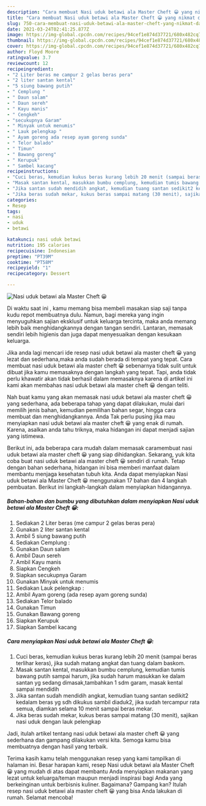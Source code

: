 ```yaml
---
description: "Cara membuat Nasi uduk betawi ala Master Cheft 😀 yang nikmat dan Mudah Dibuat"
title: "Cara membuat Nasi uduk betawi ala Master Cheft 😀 yang nikmat dan Mudah Dibuat"
slug: 750-cara-membuat-nasi-uduk-betawi-ala-master-cheft-yang-nikmat-dan-mudah-dibuat
date: 2021-03-24T02:41:25.877Z
image: https://img-global.cpcdn.com/recipes/94cef1e874d37721/680x482cq70/nasi-uduk-betawi-ala-master-cheft-😀-foto-resep-utama.jpg
thumbnail: https://img-global.cpcdn.com/recipes/94cef1e874d37721/680x482cq70/nasi-uduk-betawi-ala-master-cheft-😀-foto-resep-utama.jpg
cover: https://img-global.cpcdn.com/recipes/94cef1e874d37721/680x482cq70/nasi-uduk-betawi-ala-master-cheft-😀-foto-resep-utama.jpg
author: Floyd Moore
ratingvalue: 3.7
reviewcount: 12
recipeingredient:
- "2 Liter beras me campur 2 gelas beras pera"
- "2 liter santan kental"
- "5 siung bawang putih"
- " Cemplung "
- " Daun salam"
- " Daun sereh"
- " Kayu manis"
- " Cengkeh"
- "secukupnya Garam"
- " Minyak untuk menumis"
- " Lauk pelengkap "
- " Ayam goreng ada resep ayam goreng sunda"
- " Telor balado"
- " Timun"
- " Bawang goreng"
- " Kerupuk"
- " Sambel kacang"
recipeinstructions:
- "Cuci beras, kemudian kukus beras kurang lebih 20 menit (sampai beras terlihar keras), jika sudah matang angkat dan tuang dalam baskom."
- "Masak santan kental, masukkan bumbu cemplung, kemudian tumis bawang putih sampai harum, jika sudah harum masukkan ke dalam santan yg sedang dimasak,tambahkan 1 sdm garam, masak kental sampai mendidih"
- "Jika santan sudah mendidih angkat, kemudian tuang santan sedikit2 kedalam beras yg sdh dikukus sambil diaduk2, jika sudah tercampur rata semua, diamkan selama 10 menit sampai beras mekar."
- "Jika beras sudah mekar, kukus beras sampai matang (30 menit), sajikan nasi uduk dengan lauk pelengkap"
categories:
- Resep
tags:
- nasi
- uduk
- betawi

katakunci: nasi uduk betawi 
nutrition: 195 calories
recipecuisine: Indonesian
preptime: "PT39M"
cooktime: "PT58M"
recipeyield: "1"
recipecategory: Dessert

---
```



![Nasi uduk betawi ala Master Cheft 😀](https://img-global.cpcdn.com/recipes/94cef1e874d37721/680x482cq70/nasi-uduk-betawi-ala-master-cheft-😀-foto-resep-utama.jpg)

Di waktu  saat ini , kamu memang bisa membeli masakan siap saji tanpa kudu repot membuatnya dulu. Namun, bagi mereka yang ingin menyuguhkan sajian eksklusif untuk keluarga tercinta, maka anda memang lebih baik menghidangkannya dengan tangan sendiri. Lantaran, memasak sendiri lebih higienis dan juga dapat menyesuaikan dengan kesukaan keluarga.

Jika anda lagi mencari ide resep nasi uduk betawi ala master cheft 😀 yang lezat dan sederhana,maka anda sudah berada di tempat yang tepat. Cara membuat nasi uduk betawi ala master cheft 😀  sebenarnya tidak sulit untuk dibuat jika kamu memasaknya dengan langkah yang tepat. Tapi, anda tidak perlu khawatir akan tidak berhasil dalam memasaknya 
karena di artikel ini kami akan membahas nasi uduk betawi ala master cheft 😀 dengan teliti.  



Nah buat kamu yang akan memasak nasi uduk betawi ala master cheft 😀 yang sederhana, ada beberapa tahap yang dapat dilakukan, mulai dari memilih jenis bahan, kemudian pemilihan bahan segar, hingga cara membuat dan menghidangkannya. Anda Tak perlu pusing jika mau menyiapkan nasi uduk betawi ala master cheft 😀 yang enak di rumah. Karena, asalkan anda  tahu triknya, maka hidangan ini dapat menjadi sajian yang istimewa.

Berikut ini, ada beberapa cara mudah dalam memasak caramembuat nasi uduk betawi ala master cheft 😀 yang siap dihidangkan. Sekarang, yuk kita coba buat nasi uduk betawi ala master cheft 😀 sendiri di rumah. Tetap dengan bahan sederhana, hidangan ini bisa memberi manfaat dalam membantu menjaga kesehatan tubuh kita. Anda dapat menyiapkan Nasi uduk betawi ala Master Cheft 😀 menggunakan 17 bahan dan 4 langkah pembuatan. Berikut ini langkah-langkah dalam menyiapkan hidangannya.

<!--inarticleads1-->

##### Bahan-bahan dan bumbu yang dibutuhkan dalam menyiapkan Nasi uduk betawi ala Master Cheft 😀:

1. Sediakan 2 Liter beras (me campur 2 gelas beras pera)
1. Gunakan 2 liter santan kental
1. Ambil 5 siung bawang putih
1. Sediakan  Cemplung :
1. Gunakan  Daun salam
1. Ambil  Daun sereh
1. Ambil  Kayu manis
1. Siapkan  Cengkeh
1. Siapkan secukupnya Garam
1. Gunakan  Minyak untuk menumis
1. Sediakan  Lauk pelengkap :
1. Ambil  Ayam goreng (ada resep ayam goreng sunda)
1. Sediakan  Telor balado
1. Gunakan  Timun
1. Gunakan  Bawang goreng
1. Siapkan  Kerupuk
1. Siapkan  Sambel kacang




<!--inarticleads2-->

##### Cara menyiapkan Nasi uduk betawi ala Master Cheft 😀:

1. Cuci beras, kemudian kukus beras kurang lebih 20 menit (sampai beras terlihar keras), jika sudah matang angkat dan tuang dalam baskom.
1. Masak santan kental, masukkan bumbu cemplung, kemudian tumis bawang putih sampai harum, jika sudah harum masukkan ke dalam santan yg sedang dimasak,tambahkan 1 sdm garam, masak kental sampai mendidih
1. Jika santan sudah mendidih angkat, kemudian tuang santan sedikit2 kedalam beras yg sdh dikukus sambil diaduk2, jika sudah tercampur rata semua, diamkan selama 10 menit sampai beras mekar.
1. Jika beras sudah mekar, kukus beras sampai matang (30 menit), sajikan nasi uduk dengan lauk pelengkap




Jadi, itulah artikel tentang  nasi uduk betawi ala master cheft 😀  yang sederhana dan gampang dilakukan versi kita. Semoga kamu bisa membuatnya dengan hasil yang terbaik. 

Terima kasih kamu telah menggunakan resep yang kami tampilkan di halaman ini. Besar harapan kami, resep  Nasi uduk betawi ala Master Cheft 😀 yang mudah di atas dapat membantu Anda menyiapkan makanan yang lezat untuk keluarga/teman maupun menjadi inspirasi bagi Anda yang berkeinginan untuk berbisnis kuliner. Bagaimana? Gampang kan? Itulah resep nasi uduk betawi ala master cheft 😀 yang bisa Anda lakukan di rumah. Selamat mencoba!

